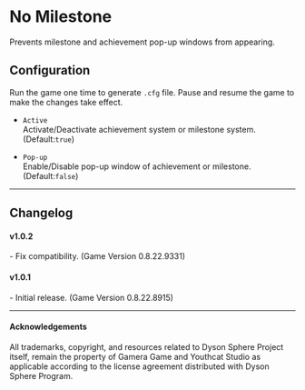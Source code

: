 # No Milestone

Prevents milestone and achievement pop-up windows from appearing.

## Configuration

Run the game one time to generate `.cfg` file. Pause and resume the game to make the changes take effect.

- `Active`  
Activate/Deactivate achievement system or milestone system. (Default:`true`)  

- `Pop-up`  
Enable/Disable pop-up window of achievement or milestone. (Default:`false`)  


----

## Changelog

#### v1.0.2
\- Fix compatibility. (Game Version 0.8.22.9331)

#### v1.0.1  
\- Initial release. (Game Version 0.8.22.8915)

----

#### Acknowledgements
All trademarks, copyright, and resources related to Dyson Sphere Project itself, remain the property of Gamera Game and Youthcat Studio as applicable according to the license agreement distributed with Dyson Sphere Program.  